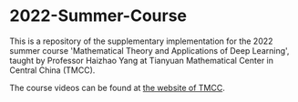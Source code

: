 # 2022-Summer-Course
This is a repository of the supplementary implementation for the 2022 summer course 'Mathematical Theory and Applications of Deep Learning', taught by Professor Haizhao Yang at Tianyuan Mathematical Center in Central China (TMCC).

The course videos can be found at [the website of TMCC](https://tmcc.whu.edu.cn/info/1262/2052.htm_).
